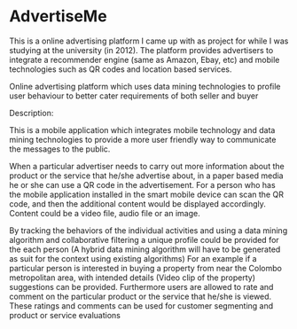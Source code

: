 # AdvertiseMe
This is a online advertising platform I came up with as project for while I was studying at the university (in 2012). The platform provides advertisers to
integrate a recommender engine (same as Amazon, Ebay, etc) and mobile technologies such as QR codes and location based services.
 
Online advertising platform which uses data mining technologies to profile user behaviour to better cater requirements of both seller and buyer

Description:

This is a mobile application which integrates mobile technology and data mining technologies to provide a more user friendly way to communicate the messages to the public.

When a particular advertiser needs to carry out more information about the product or the service that he/she advertise about, in a paper based media he or she can use a QR code in the advertisement. For a person who has the mobile application installed in the smart mobile device can scan the QR code, and then the additional content would be displayed accordingly. Content could be a video file, audio file or an image.

By tracking the behaviors of the individual activities and using a data mining algorithm and collaborative filtering a unique profile could be provided for the each person (A hybrid data mining algorithm will have to be generated as suit for the context using existing algorithms) For an example if a particular person is interested in buying a property from near the Colombo metropolitan area, with intended details (Video clip of the property) suggestions can be provided.
Furthermore users are allowed to rate and comment on the particular product or the service that he/she is viewed. These ratings and comments can be used for customer segmenting and product or service evaluations
